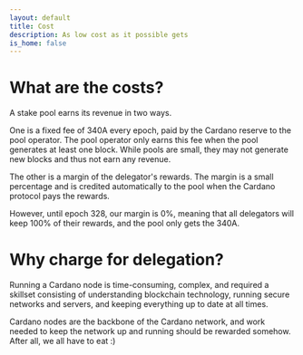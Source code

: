 ```yaml
---
layout: default
title: Cost
description: As low cost as it possible gets
is_home: false
---
```

# What are the costs?

A stake pool earns its revenue in two ways. 

One is a fixed fee of 340A every epoch, paid by the Cardano reserve to the pool operator. The pool operator only earns this fee when the pool generates at least one block. While pools are small, they may not generate new blocks and thus not earn any revenue.

The other is a margin of the delegator's rewards. The margin is a small percentage and is credited automatically to the pool when the Cardano protocol pays the rewards.

However, until epoch 328, our margin is 0%, meaning that all delegators will keep 100% of their rewards, and the pool only gets the 340A.

# Why charge for delegation?

Running a Cardano node is time-consuming, complex, and required a skillset consisting of understanding blockchain technology, running secure networks and servers, and keeping everything up to date at all times. 

Cardano nodes are the backbone of the Cardano network, and work needed to keep the network up and running should be rewarded somehow. After all, we all have to eat :)